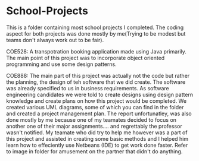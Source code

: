 # School-Projects

This is a folder containing most school projects I completed. The coding aspect for both projects was done mostly by 
me(Trying to be modest but teams don't always work out to be fair).

COE528:
A transpotration booking application made using Java primarily. The main point of this project was to incorporate 
object oriented programming and use some design patterns.

COE888:
The main part of this project was actually not the code but rather the planning, the design of teh software that we did create.
The software was already specified to us in business requirements. As software engineering candidates we were told to create designs using 
design pattern knowledge and create plans on how this project would be completed. We created various UML diagrams, some of which you can 
find in the folder and created a project management plan. The report unfortunatley, was also done mostly by me because one of my teamates 
decided to focus on another one of their major assignments.... and regrettably the professor wasn't notified. My teamate who did try to
help me however was a part of this project and assisted in creating some basic methods and I helped him learn how to effeciently use 
Netbeans (IDE) to get work done faster. Refer to image in folder for amusement on the partner that didn't do anything.
